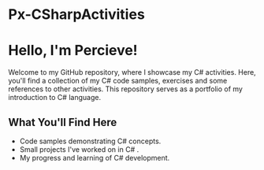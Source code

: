# Px-CSharpActivities

# Hello, I'm Percieve!

Welcome to my GitHub repository, where I showcase my C# activities. Here, you'll find a collection of my C# code samples, exercises and some references to other activities. This repository serves as a portfolio of my introduction to C# language.

## What You'll Find Here

- Code  samples demonstrating C#  concepts.
- Small projects I've worked on in C# .
- My progress and learning of C#  development.
